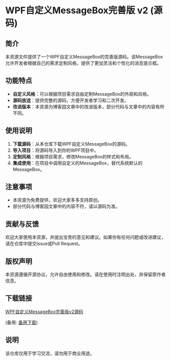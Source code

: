 # WPF自定义MessageBox完善版 v2 (源码)

## 简介
本资源文件提供了一个WPF自定义MessageBox的完善版源码。该MessageBox允许开发者根据自己的需求定制风格，提供了更加灵活和个性化的消息提示框。

## 功能特点
- **自定义风格**：可以根据项目需求自由定制MessageBox的外观和风格。
- **源码放送**：提供完整的源码，方便开发者学习和二次开发。
- **改进版本**：本资源为博客园文章中的改进版本，部分代码与文章中的内容有所不同。

## 使用说明
1. **下载源码**：从本仓库下载WPF自定义MessageBox的源码。
2. **导入项目**：将源码导入到你的WPF项目中。
3. **定制风格**：根据项目需求，修改MessageBox的样式和布局。
4. **集成使用**：在项目中调用自定义的MessageBox，替代系统默认的MessageBox。

## 注意事项
- 本资源为免费提供，欢迎大家多多支持原创。
- 部分代码与博客园文章中的内容不符，请以源码为准。

## 贡献与反馈
欢迎大家使用本资源，并提出宝贵的意见和建议。如果你有任何问题或改进建议，请在仓库中提交Issue或Pull Request。

## 版权声明
本资源遵循开源协议，允许自由使用和修改。请在使用时注明出处，并保留原作者信息。

## 下载链接
[WPF自定义MessageBox完善版v2源码](https://pan.quark.cn/s/e173712f0411) 

(备用: [备用下载](https://pan.baidu.com/s/13zWyXdmkEGxm3v6e2W8Caw?pwd=1234))

## 说明

该仓库仅用于学习交流，请勿用于商业用途。
